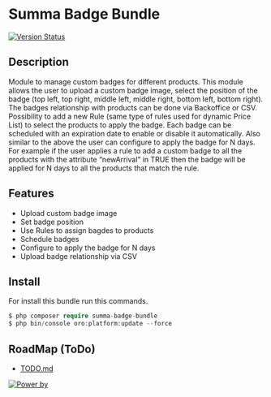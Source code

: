 # Summa Badge Bundle

[![Version Status](https://img.shields.io/badge/version-1.0-brightgreen.svg)]()


## Description
Module to manage custom badges for different products. This module allows the user to upload a custom badge image, select the position of the badge (top left, top right, middle left, middle right, bottom left, bottom right). 
The badges relationship with products can be done via Backoffice or CSV. Possibility to add a new Rule (same type of rules used for dynamic Price List) to select the products to apply the badge.
Each badge can be scheduled with an expiration date to enable or disable it automatically. 
Also similar to the above the user can configure to apply the badge for N days. For example if the user applies a rule to add a custom badge to all the products with the attribute “newArrival” in TRUE then the badge will be applied for N days to all the products that match the rule.


## Features

- Upload custom badge image
- Set badge position 
- Use Rules to assign bagdes to products
- Schedule badges
- Configure to apply the badge for N days
- Upload badge relationship via CSV

## Install
For install this bundle run this commands.

```php
$ php composer require summa-badge-bundle
$ php bin/console oro:platform:update --force
```
## RoadMap (ToDo)

* [TODO.md](TODO.md)

[![Power by ](https://www.summasolutions.net/wp-content/uploads/2018/11/summa_color.png)](https://www.summasolutions.net)

   